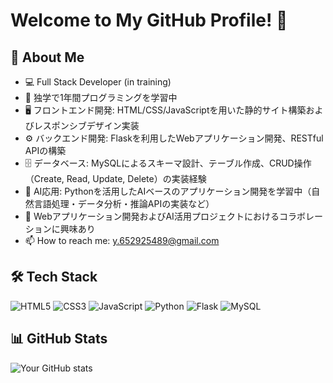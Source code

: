 # Welcome to My GitHub Profile! 👋

## 🚀 About Me
- 💻 Full Stack Developer (in training)
- 🌱 独学で1年間プログラミングを学習中  
- 🖥️ フロントエンド開発: HTML/CSS/JavaScriptを用いた静的サイト構築およびレスポンシブデザイン実装  
- ⚙️ バックエンド開発: Flaskを利用したWebアプリケーション開発、RESTful APIの構築  
- 🗄️ データベース: MySQLによるスキーマ設計、テーブル作成、CRUD操作（Create, Read, Update, Delete）の実装経験  
- 🤖 AI応用: Pythonを活用したAIベースのアプリケーション開発を学習中（自然言語処理・データ分析・推論APIの実装など）  
- 👯 Webアプリケーション開発およびAI活用プロジェクトにおけるコラボレーションに興味あり  
- 📫 How to reach me: y.652925489@gmail.com  

## 🛠️ Tech Stack
![HTML5](https://img.shields.io/badge/-HTML5-E34F26?logo=html5&logoColor=white)
![CSS3](https://img.shields.io/badge/-CSS3-1572B6?logo=css3&logoColor=white)
![JavaScript](https://img.shields.io/badge/-JavaScript-F7DF1E?logo=javascript&logoColor=black)
![Python](https://img.shields.io/badge/-Python-3776AB?logo=python&logoColor=white)
![Flask](https://img.shields.io/badge/-Flask-000000?logo=flask&logoColor=white)
![MySQL](https://img.shields.io/badge/-MySQL-4479A1?logo=mysql&logoColor=white)

## 📊 GitHub Stats
![Your GitHub stats](https://github-readme-stats.vercel.app/api?username=zakiyuki&show_icons=true&theme=radical)
